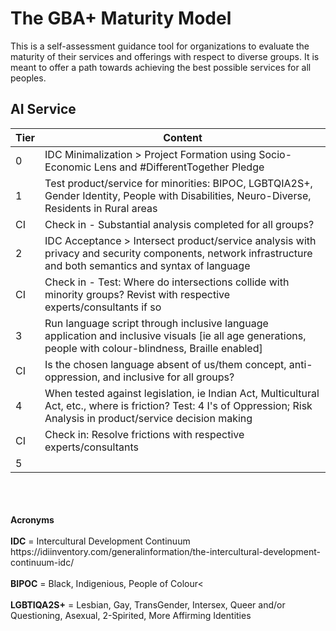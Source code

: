 # The GBA+ Maturity Model

This is a self-assessment guidance tool for organizations to evaluate the maturity of their services and offerings with respect to diverse groups. It is meant to offer a path towards achieving the best possible services for all peoples.

## AI Service

Tier | Content
------------ | -------------
0 | IDC Minimalization > Project Formation using Socio-Economic Lens and #DifferentTogether Pledge
1 | Test product/service for minorities: BIPOC, LGBTQIA2S+, Gender Identity, People with Disabilities, Neuro-Diverse, Residents in Rural areas
CI  | Check in - Substantial analysis completed for all groups?
2 | IDC Acceptance > Intersect product/service analysis with privacy and security components, network infrastructure and both semantics and syntax of language
CI | Check in - Test: Where do intersections collide with minority groups? Revist with respective experts/consultants if so
3 | Run language script through inclusive language application and inclusive visuals [ie all age generations, people with colour-blindness, Braille enabled]
CI | Is the chosen language absent of us/them concept, anti-oppression, and inclusive for all groups?
4 |When tested against legislation, ie Indian Act, Multicultural Act, etc., where is friction? Test: 4 I's of Oppression; Risk Analysis in product/service decision making
CI | Check in: Resolve frictions with respective experts/consultants
5 | 
<br>
<br>
<br> <b>Acronyms</b><br>
<br>
<b>IDC</b> = Intercultural Development Continuum<br> 
https://idiinventory.com/generalinformation/the-intercultural-development-continuum-idc/</br><br>
<b>BIPOC</b> = Black, Indigenious, People of Colour<<br><br>
<b>LGBTIQA2S+</b> = Lesbian, Gay, TransGender, Intersex, Queer and/or Questioning, Asexual, 2-Spirited, More Affirming Identities